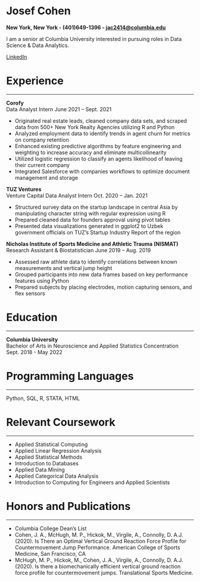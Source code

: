 # Josef Cohen
**New York, New York - (401)649-1396 - jac2414@columbia.edu**<br/>

I am a senior at Columbia University interested in pursuing roles in Data Science & Data Analytics. 

[LinkedIn](https://www.linkedin.com/in/josef-cohen-0915731a0/)



# Experience
---

**Corofy**<br/>
Data Analyst Intern	June 2021 – Sept. 2021

- Originated real estate leads, cleaned company data sets, and scraped data from 500+ New York Realty Agencies utilizing R and Python 
- Analyzed employment data to identify trends in agent churn for metrics on company retention 
- Enhanced existing predictive algorithms by feature engineering and weighting to increase accuracy and eliminate multicollinearity 
- Utilized logistic regression to classify an agents likelihood of leaving their current company
- Integrated Salesforce with companies workflows to optimize document management and storage 


**TUZ Ventures**<br/>
Venture Capital Data Analyst Intern	Oct. 2020 – Jan. 2021

- Structured survey data on the startup landscape in central Asia by manipulating character string with regular expression using R 
- Prepared cleaned data for founders approval using pivot tables 
- Presented data visualizations generated in ggplot2 to Uzbek government officials on TUZ’s Startup Industry Report of the region


**Nicholas Institute of Sports Medicine and Athletic Trauma (NISMAT)**<br/>
Research Assistant & Biostatistician June 2019 – Aug. 2019

- Assessed raw athlete data to identify correlations between known measurements and vertical jump height 
- Grouped participants into new data frames based on key performance features using Python
- Prepared subjects by placing electrodes, motion capturing sensors, and flex sensors 



# Education 
---

**Columbia University**<br/>
Bachelor of Arts in Neuroscience and Applied Statistics Concentration<br/> 
Sept. 2018 - May 2022 



# Programming Languages  
---

Python, SQL, R, STATA, HTML 



# Relevant Coursework 
---

- Applied Statistical Computing
- Applied Linear Regression Analysis
- Applied Statistical Methods
- Introduction to Databases
- Applied Data Mining
- Applied Categorical Data Analysis
- Introduction to Computing for Engineers and Applied Scientists



# Honors and Publications 
---

- Columbia College Dean’s List
- Cohen, J. A., McHugh, M. P.,  Hickok, M., Virgile, A., Connolly, D. A.J. (2020). Is There an Optimal Vertical Ground Reaction Force Profile for Countermovement Jump Performance. American College of Sports Medicine, San Francisco, CA
- McHugh, M. P., Hickok, M., Cohen, J. A., Virgile, A., Connolly, D. A.J. (2020). Is there a biomechanically efficient vertical ground reaction force profile for countermovement jumps. Translational Sports Medicine. 




